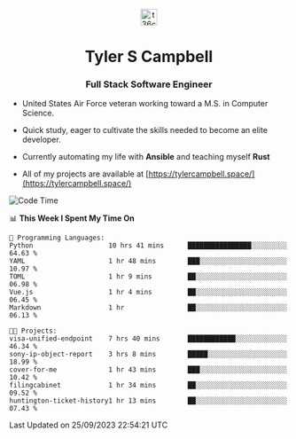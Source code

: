 <p align="center">
<a href="https://www.linkedin.com/in/t36campbell" target="blank"><img align="center" src="https://ik.imagekit.io/t36campbell/Portfolio/linkedin.png.original_m8bbGgPh6.png" alt="t36campbell" height="30" width="30" /></a>
</p>
<h1 align="center">Tyler S Campbell</h1>
<h3 align="center">Full Stack Software Engineer</h3>

* United States Air Force veteran working toward a M.S. in Computer Science.

* Quick study, eager to cultivate the skills needed to become an elite developer.

* Currently automating my life with **Ansible** and teaching myself **Rust**

* All of my projects are available at [https://tylercampbell.space/](https://tylercampbell.space/)

<!--START_SECTION:waka-->
![Code Time](http://img.shields.io/badge/Code%20Time-2%2C838%20hrs%2023%20mins-blue)

📊 **This Week I Spent My Time On** 

```text
💬 Programming Languages: 
Python                   10 hrs 41 mins      ████████████████░░░░░░░░░   64.63 % 
YAML                     1 hr 48 mins        ███░░░░░░░░░░░░░░░░░░░░░░   10.97 % 
TOML                     1 hr 9 mins         ██░░░░░░░░░░░░░░░░░░░░░░░   06.98 % 
Vue.js                   1 hr 4 mins         ██░░░░░░░░░░░░░░░░░░░░░░░   06.45 % 
Markdown                 1 hr                ██░░░░░░░░░░░░░░░░░░░░░░░   06.13 % 

🐱‍💻 Projects: 
visa-unified-endpoint    7 hrs 40 mins       ████████████░░░░░░░░░░░░░   46.34 % 
sony-ip-object-report    3 hrs 8 mins        █████░░░░░░░░░░░░░░░░░░░░   18.99 % 
cover-for-me             1 hr 43 mins        ███░░░░░░░░░░░░░░░░░░░░░░   10.42 % 
filingcabinet            1 hr 34 mins        ██░░░░░░░░░░░░░░░░░░░░░░░   09.52 % 
huntington-ticket-history1 hr 13 mins        ██░░░░░░░░░░░░░░░░░░░░░░░   07.43 % 
```


 Last Updated on 25/09/2023 22:54:21 UTC
<!--END_SECTION:waka-->

